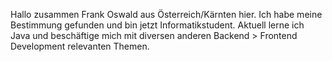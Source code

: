 Hallo zusammen Frank Oswald aus Österreich/Kärnten hier.
Ich habe meine Bestimmung gefunden und bin jetzt Informatikstudent.
Aktuell lerne ich Java und beschäftige mich mit diversen anderen Backend > Frontend Development relevanten Themen.

<!---
FOswald86/FOswald86 is a ✨ special ✨ repository because its `README.md` (this file) appears on your GitHub profile.
You can click the Preview link to take a look at your changes.
--->
